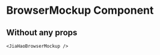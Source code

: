 <script setup lang="ts">
import {JiaHaoBrowserMockup} from 'jiahao-vue'
</script>

# BrowserMockup Component

## Without any props

<JiaHaoBrowserMockup/>

```vue
<JiaHaoBrowserMockup />
```
